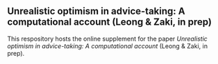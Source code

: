 ## Unrealistic optimism in advice-taking: A computational account (Leong &amp; Zaki, in prep)
This respository hosts the online supplement for the paper <i>Unrealistic optimism in advice-taking: A computational account </i> (Leong &amp; Zaki, in prep). 

